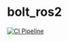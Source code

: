 # bolt\_ros2
[![CI Pipeline](https://github.com/taDachs/bolt_ros2/actions/workflows/main.yml/badge.svg)](https://github.com/taDachs/bolt_ros2/actions/workflows/main.yml)
